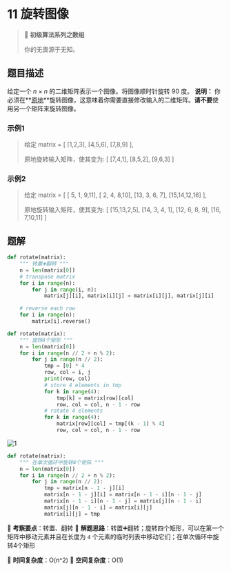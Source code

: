 # 11 旋转图像

> 🌈 **初级算法系列之数组**
>
> 你的无畏源于无知。

## 题目描述

给定一个 *n* × *n* 的二维矩阵表示一个图像。将图像顺时针旋转 90 度。
**说明：** 你必须在**[原地](https://baike.baidu.com/item/原地算法)**旋转图像，这意味着你需要直接修改输入的二维矩阵。**请不要**使用另一个矩阵来旋转图像。

### 示例1

> 给定 matrix =
> [
> [1,2,3],
> [4,5,6],
> [7,8,9]
> ],
>
> 原地旋转输入矩阵，使其变为:
> [
> [7,4,1],
> [8,5,2],
> [9,6,3]
> ]

### 示例2

> 给定 matrix =
> [
> [ 5, 1, 9,11],
> [ 2, 4, 8,10],
> [13, 3, 6, 7],
> [15,14,12,16]
> ],
>
> 原地旋转输入矩阵，使其变为:
> [
> [15,13,2,5],
> [14, 3, 4, 1],
> [12, 6, 8, 9],
> [16, 7,10,11]
> ]

## 题解

```python
def rotate(matrix):
    """ 转置➕翻转 """
    n = len(matrix[0])
    # transpose matrix
    for i in range(n):
        for j in range(i, n):
            matrix[j][i], matrix[i][j] = matrix[i][j], matrix[j][i]

    # reverse each row
    for i in range(n):
        matrix[i].reverse()
```

```python
def rotate(matrix):
    """ 旋转4个矩形 """
    n = len(matrix[0])
    for i in range(n // 2 + n % 2):
        for j in range(n // 2):
            tmp = [0] * 4
            row, col = i, j
            print(row, col)
            # store 4 elements in tmp
            for k in range(4):
                tmp[k] = matrix[row][col]
                row, col = col, n - 1 - row
            # rotate 4 elements
            for k in range(4):
                matrix[row][col] = tmp[(k - 1) % 4]
                row, col = col, n - 1 - row
```

![1](https://tva1.sinaimg.cn/large/007S8ZIlly1giz75a1oecj30xo0kiq90.jpg)

```python
def rotate(matrix):
    """ 在单次循环中旋转4个矩阵 """
    n = len(matrix[0])
    for i in range(n // 2 + n % 2):
        for j in range(n // 2):
            tmp = matrix[n - 1 - j][i]
            matrix[n - 1 - j][i] = matrix[n - 1 - i][n - 1 - j]
            matrix[n - 1 - i][n - 1 - j] = matrix[j][n - 1 - i]
            matrix[j][n - 1 - i] = matrix[i][j]
            matrix[i][j] = tmp
```

🍥 **考察要点**：转置、翻转
🍬 **解题思路**：转置➕翻转；旋转四个矩形，可以在第一个矩阵中移动元素并且在长度为 `4` 个元素的临时列表中移动它们；在单次循环中旋转4个矩形

🍉 **时间复杂度**：O(n^2)
🍭 **空间复杂度**：O(1)
